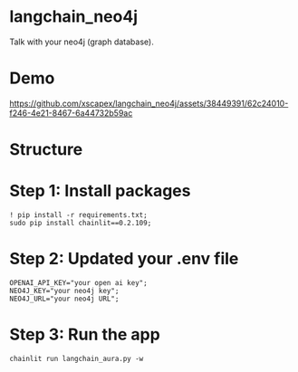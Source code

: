 # langchain_neo4j

Talk with your neo4j (graph database).

# Demo

https://github.com/xscapex/langchain_neo4j/assets/38449391/62c24010-f246-4e21-8467-6a44732b59ac

# Structure

# Step 1: Install packages 

```
! pip install -r requirements.txt;
sudo pip install chainlit==0.2.109;
```
# Step 2: Updated your .env file

```
OPENAI_API_KEY="your open ai key";
NEO4J_KEY="your neo4j key";
NEO4J_URL="your neo4j URL";
```

# Step 3: Run the app

`chainlit run langchain_aura.py -w`

